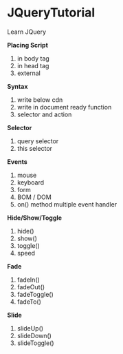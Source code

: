 # JQueryTutorial
Learn JQuery

**Placing Script**
1. in body tag
2. in head tag
3. external

**Syntax**
1. write below cdn
2. write in document ready function
3. selector and action

**Selector**
1. query selector
2. this selector

**Events**
1. mouse
2. keyboard
3. form
4. BOM / DOM
5. on() method multiple event handler

**Hide/Show/Toggle**
1. hide()
2. show()
3. toggle()
4. speed

**Fade**
1. fadeIn()
2. fadeOut()
3. fadeToggle()
4. fadeTo()

**Slide**
1. slideUp()
2. slideDown()
3. slideToggle()